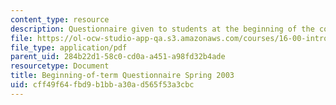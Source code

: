 ```yaml
---
content_type: resource
description: Questionnaire given to students at the beginning of the course.
file: https://ol-ocw-studio-app-qa.s3.amazonaws.com/courses/16-00-introduction-to-aerospace-engineering-and-design-spring-2003/cff49f64fbd9b1bba30ad565f53a3cbc_Questionnaire_2003.pdf
file_type: application/pdf
parent_uid: 284b22d1-58c0-cd0a-a451-a98fd32b4ade
resourcetype: Document
title: Beginning-of-term Questionnaire Spring 2003
uid: cff49f64-fbd9-b1bb-a30a-d565f53a3cbc
---
```

